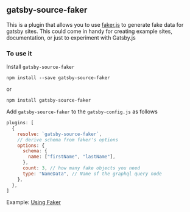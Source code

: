 ## gatsby-source-faker

This is a plugin that allows you to use [faker.js](https://github.com/marak/Faker.js/) to generate fake data for gatsby sites. This could come in handy for creating example sites, documentation, or just to experiment with Gatsby.js

### To use it

Install `gatsby-source-faker`

```shell
npm install --save gatsby-source-faker
```

or

```shell
npm install gatsby-source-faker
```

Add `gatsby-source-faker` to the `gatsby-config.js` as follows

```javascript
plugins: [
  {
    resolve: `gatsby-source-faker`,
    // derive schema from faker's options
    options: {
      schema: {
        name: ["firstName", "lastName"],
      },
      count: 3, // how many fake objects you need
      type: "NameData", // Name of the graphql query node
    },
  },
]
```

Example: [Using Faker](https://github.com/gatsbyjs/gatsby/tree/master/examples/using-faker)
